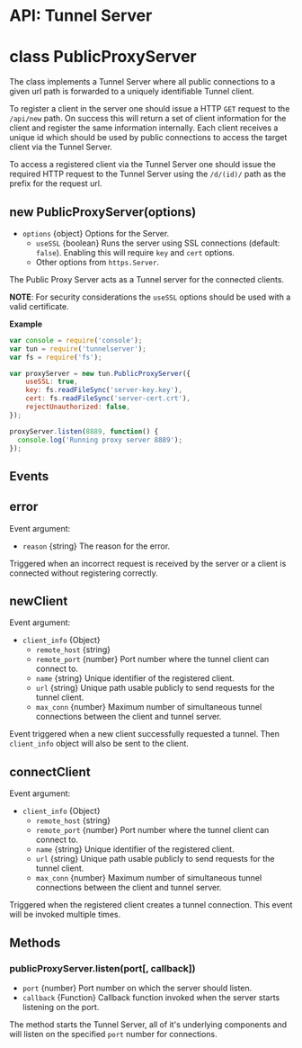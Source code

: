 # API: Tunnel Server

# class PublicProxyServer

The class implements a Tunnel Server where all
public connections to a given url path is forwarded to
a uniquely identifiable Tunnel client.

To register a client in the server one should issue a
HTTP `GET` request to the `/api/new` path. On success this
will return a set of client information for the client and
register the same information internally. Each client
receives a unique id which should be used by public
connections to access the target client via the Tunnel Server.

To access a registered client via the Tunnel Server
one should issue the required HTTP request to the
Tunnel Server using the `/d/(id)/` path as the prefix for
the request url.

## new PublicProxyServer(options)

* `options` {object} Options for the Server.
  * `useSSL` {boolean} Runs the server using SSL connections (default: `false`). Enabling this will require `key` and `cert` options.
  * Other options from `https.Server`.

The Public Proxy Server acts as a Tunnel server for the connected clients.

**NOTE**: For security considerations the `useSSL` options should be used with a valid certificate.

**Example**

```js
var console = require('console');
var tun = require('tunnelserver');
var fs = require('fs');

var proxyServer = new tun.PublicProxyServer({
    useSSL: true,
    key: fs.readFileSync('server-key.key'),
    cert: fs.readFileSync('server-cert.crt'),
    rejectUnauthorized: false,
});

proxyServer.listen(8889, function() {
  console.log('Running proxy server 8889');
});
```

## Events

## error

Event argument:
* `reason` {string} The reason for the error.

Triggered when an incorrect request is received by the server or
a client is connected without registering correctly.

## newClient

Event argument:
* `client_info` {Object}
  * `remote_host` {string}
  * `remote_port` {number} Port number where the tunnel client can connect to.
  * `name` {string} Unique identifier of the registered client.
  * `url` {string} Unique path usable publicly to send requests for the tunnel client.
  * `max_conn` {number} Maximum number of simultaneous tunnel connections between the client and tunnel server.

Event triggered when a new client successfully requested a tunnel. Then `client_info` object
will also be sent to the client.

## connectClient

Event argument:
* `client_info` {Object}
  * `remote_host` {string}
  * `remote_port` {number} Port number where the tunnel client can connect to.
  * `name` {string} Unique identifier of the registered client.
  * `url` {string} Unique path usable publicly to send requests for the tunnel client.
  * `max_conn` {number} Maximum number of simultaneous tunnel connections between the client and tunnel server.

Triggered when the registered client creates a tunnel connection. This event will be invoked
multiple times.

## Methods

### publicProxyServer.listen(port[, callback])

* `port` {number} Port number on which the server should listen.
* `callback` {Function} Callback function invoked when the server starts listening on the port.

The method starts the Tunnel Server, all of it's underlying components and will listen on the
specified `port` number for connections.
